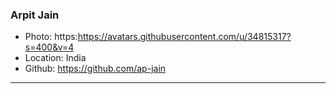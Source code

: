 ### Arpit Jain
- Photo: https:https://avatars.githubusercontent.com/u/34815317?s=400&v=4
- Location: India
- Github: https://github.com/ap-jain
***
